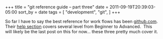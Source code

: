 +++
title = "git reference guide – part three"
date = 2011-09-19T20:39:03-05:00
sort_by = date
tags = [
  "development",
  "git",
]
+++

So far I have to say the best reference for work flows has been [github.com](http://github.com "GitHub").  Their [help section](http://help.github.com/ "GitHub Help Center") covers several level from Beginner to Advanced.  This will likely be the last post on this for now... these three pretty much cover it.
